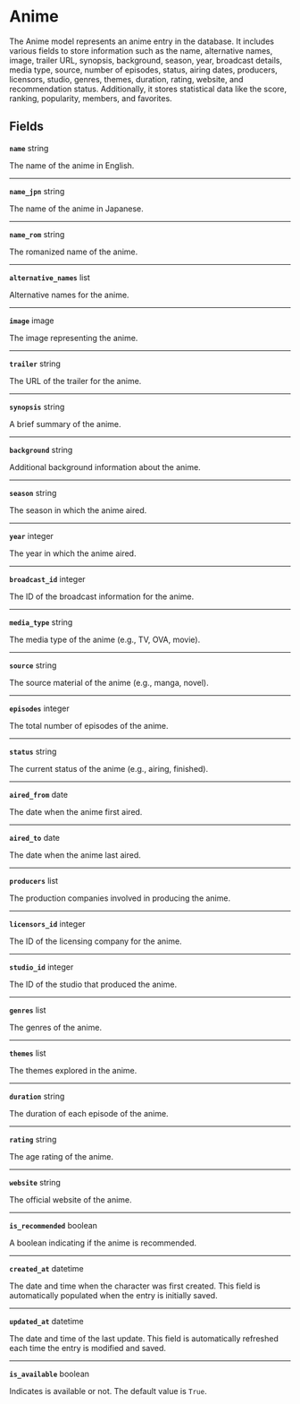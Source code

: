 # Anime <Badge type="danger" text="model" />

The Anime model represents an anime entry in the database. It includes various fields to store information such as the name, alternative names, image, trailer URL, synopsis, background, season, year, broadcast details, media type, source, number of episodes, status, airing dates, producers, licensors, studio, genres, themes, duration, rating, website, and recommendation status. Additionally, it stores statistical data like the score, ranking, popularity, members, and favorites.

## Fields

**`name`** string

The name of the anime in English.

---

**`name_jpn`** string

The name of the anime in Japanese.

---

**`name_rom`** string

The romanized name of the anime.

---

**`alternative_names`** list

Alternative names for the anime.

---

**`image`** image

The image representing the anime.

---

**`trailer`** string

The URL of the trailer for the anime.

---

**`synopsis`** string

A brief summary of the anime.

---

**`background`** string

Additional background information about the anime.

---

**`season`** string

The season in which the anime aired.

---

**`year`** integer

The year in which the anime aired.

---

**`broadcast_id`** integer

The ID of the broadcast information for the anime.

---

**`media_type`** string

The media type of the anime (e.g., TV, OVA, movie).

---

**`source`** string

The source material of the anime (e.g., manga, novel).

---

**`episodes`** integer

The total number of episodes of the anime.

---

**`status`** string

The current status of the anime (e.g., airing, finished).

---

**`aired_from`** date

The date when the anime first aired.

---

**`aired_to`** date

The date when the anime last aired.

---

**`producers`** list

The production companies involved in producing the anime.

---

**`licensors_id`** integer

The ID of the licensing company for the anime.

---

**`studio_id`** integer

The ID of the studio that produced the anime.

---

**`genres`** list

The genres of the anime.

---

**`themes`** list

The themes explored in the anime.

---

**`duration`** string

The duration of each episode of the anime.

---

**`rating`** string

The age rating of the anime.

---

**`website`** string

The official website of the anime.

---

**`is_recommended`** boolean

A boolean indicating if the anime is recommended.

---

**`created_at`** datetime

The date and time when the character was first created. This field is automatically populated when the entry is initially saved.

---

**`updated_at`** datetime

The date and time of the last update. This field is automatically refreshed each time the entry is modified and saved.

---

**`is_available`** boolean

Indicates is available or not. The default value is `True`.
